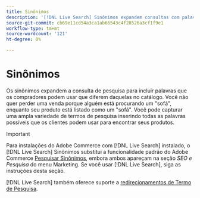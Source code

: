 ```yaml
---
title: Sinônimos
description: '[!DNL Live Search] Sinônimos expandem consultas com palavras que diferem daquelas no catálogo.'
source-git-commit: cb69e11cd54a3ca1ab66543c4f28526a3cf1f9e1
workflow-type: tm+mt
source-wordcount: '121'
ht-degree: 0%

---
```


# Sinônimos

Os sinônimos expandem a consulta de pesquisa para incluir palavras que os compradores podem usar que diferem daquelas no catálogo. Você não quer perder uma venda porque alguém está procurando um &quot;sofá&quot;, enquanto seu produto está listado como um &quot;sofá&quot;. Você pode capturar uma ampla variedade de termos de pesquisa inserindo todas as palavras possíveis que os clientes podem usar para encontrar seus produtos.

>[!IMPORTANT]
>
>Para instalações do Adobe Commerce com [!DNL Live Search] instalado, o [!DNL Live Search] Sinônimos substitui a funcionalidade padrão do Adobe Commerce [Pesquisar Sinônimos](https://experienceleague.adobe.com/docs/commerce-admin/catalog/catalog/search/search-terms.html#search-synonyms), embora ambos apareçam na seção *SEO e Pesquisa* do menu Marketing. Se você usar [!DNL Live Search], siga as instruções desta seção.

[!DNL Live Search] também oferece suporte a [redirecionamentos de Termo de Pesquisa](https://experienceleague.adobe.com/docs/commerce-admin/catalog/catalog/search/search-terms.html).
